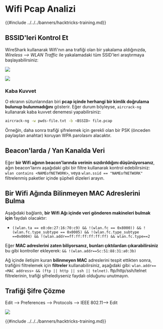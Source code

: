 # Wifi Pcap Analizi

{{#include ../../../banners/hacktricks-training.md}}

## BSSID'leri Kontrol Et

WireShark kullanarak Wifi'nın ana trafiği olan bir yakalama aldığınızda, _Wireless --> WLAN Traffic_ ile yakalamadaki tüm SSID'leri araştırmaya başlayabilirsiniz:

![](<../../../images/image (106).png>)

![](<../../../images/image (492).png>)

### Kaba Kuvvet

O ekranın sütunlarından biri **pcap içinde herhangi bir kimlik doğrulama bulunup bulunmadığını** gösterir. Eğer durum böyleyse, `aircrack-ng` kullanarak kaba kuvvet denemesi yapabilirsiniz:
```bash
aircrack-ng -w pwds-file.txt -b <BSSID> file.pcap
```
Örneğin, daha sonra trafiği şifrelemek için gerekli olan bir PSK (önceden paylaşılan anahtar) koruyan WPA parolasını alacaktır.

## Beacon'larda / Yan Kanalda Veri

Eğer **bir Wifi ağının beacon'larında verinin sızdırıldığını düşünüyorsanız**, ağın beacon'larını aşağıdaki gibi bir filtre kullanarak kontrol edebilirsiniz: `wlan contains <NAMEofNETWORK>`, veya `wlan.ssid == "NAMEofNETWORK"` filtrelenmiş paketler içinde şüpheli dizeleri arayın.

## Bir Wifi Ağında Bilinmeyen MAC Adreslerini Bulma

Aşağıdaki bağlantı, **bir Wifi Ağı içinde veri gönderen makineleri bulmak için** faydalı olacaktır:

- `((wlan.ta == e8:de:27:16:70:c9) && !(wlan.fc == 0x8000)) && !(wlan.fc.type_subtype == 0x0005) && !(wlan.fc.type_subtype ==0x0004) && !(wlan.addr==ff:ff:ff:ff:ff:ff) && wlan.fc.type==2`

Eğer **MAC adreslerini zaten biliyorsanız, bunları çıktılardan çıkarabilirsiniz** bu gibi kontroller ekleyerek: `&& !(wlan.addr==5c:51:88:31:a0:3b)`

Ağ içinde iletişim kuran **bilinmeyen MAC** adreslerini tespit ettikten sonra, trafiğini filtrelemek için **filtreler** kullanabilirsiniz, aşağıdaki gibi: `wlan.addr==<MAC address> && (ftp || http || ssh || telnet)`. ftp/http/ssh/telnet filtrelerinin, trafiği şifrelediyseniz faydalı olduğunu unutmayın.

## Trafiği Şifre Çözme

Edit --> Preferences --> Protocols --> IEEE 802.11--> Edit

![](<../../../images/image (499).png>)

{{#include ../../../banners/hacktricks-training.md}}
